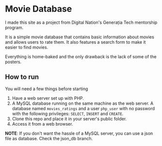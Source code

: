 # Movie Database

I made this site as a project from Digital Nation's Generația Tech mentorship
program.

It is a simple movie database that contains basic information about movies and
allows users to rate them. It also features a search form to make it easier to
find movies.

Everything is home-baked and the only drawback is the lack of some of the
posters.

## How to run

You will need a few things before starting

1. Have a web server set up with PHP.
2. A MySQL database running on the same machine as the web server. A database
   named `movies_ratings` and a user `php_user` with no password with the following
   privileges: `SELECT`, `INSERT` and `CREATE`.
3. Clone this repo and place it in your server's public folder.
4. Access it from a web browser.

**NOTE**: If you don't want the hassle of a MySQL server, you can use a json
file as database. Check the json_db branch.
